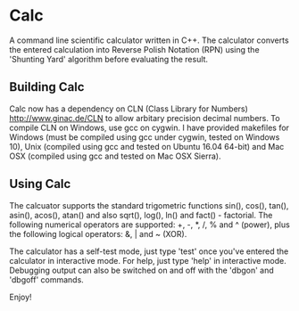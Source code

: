 # Calc
A command line scientific calculator written in C++. The calculator converts the entered calculation into Reverse Polish Notation (RPN) using the 'Shunting Yard' algorithm before evaluating the result.

Building Calc
-------------
Calc now has a dependency on CLN (Class Library for Numbers) http://www.ginac.de/CLN to allow arbitary precision decimal numbers. To compile CLN on Windows, use gcc on cygwin. I have provided makefiles for Windows (must be compiled using gcc under cygwin, tested on Windows 10), Unix (compiled using gcc and tested on Ubuntu 16.04 64-bit) and Mac OSX (compiled using gcc and tested on Mac OSX Sierra).

Using Calc
----------
The calcuator supports the standard trigometric functions sin(), cos(), tan(), asin(), acos(), atan() and also sqrt(), log(), ln() and fact() - factorial. The following numerical operators are supported: +, -, *, /, % and ^ (power), plus the following logical operators: &, | and ~ (XOR).

The calculator has a self-test mode, just type 'test' once you've entered the calculator in interactive mode. For help, just type 'help' in interactive mode. Debugging output can also be switched on and off with the 'dbgon' and 'dbgoff' commands.

Enjoy!
